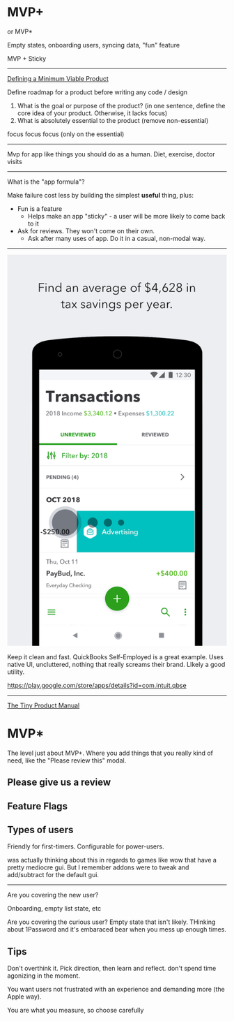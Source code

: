 # MVP+

or MVP*

Empty states, onboarding users, syncing data, "fun" feature

MVP + Sticky

---

[Defining a Minimum Viable Product](https://cocoacasts.com/from-zero-to-app-store-defining-a-minimum-viable-product)

Define roadmap for a product before writing any code / design
1. What is the goal or purpose of the product? (in one sentence, define the core idea of your product. Otherwise, it lacks focus)
2. What is absolutely essential to the product (remove non-essential)

focus focus focus (only on the essential)

---

Mvp for app like things you should do as a human. Diet, exercise, doctor visits

---

What is the "app formula"?

Make failure cost less by building the simplest __useful__ thing, plus:

- Fun is a feature
  - Helps make an app "sticky" - a user will be more likely to come back to it
- Ask for reviews. They won't come on their own.
  - Ask after many uses of app. Do it in a casual, non-modal way.


---

<img src="assets/2019-03-19-13-43-56.png" width=""/>

Keep it clean and fast. QuickBooks Self-Employed is a great example. Uses native UI, uncluttered, nothing that really screams their brand. LIkely a good utility.

https://play.google.com/store/apps/details?id=com.intuit.qbse

---

[The Tiny Product Manual](https://marc.withcoach.com/the-tiny-product-manual)

# MVP*
The level just about MVP+. Where you add things that you really kind of need, like the "Please review this" modal.

## Please give us a review

## Feature Flags

## Types of users
Friendly for first-timers.
Configurable for power-users.

was actually thinking about this in regards to games like wow that have a pretty mediocre gui. But I remember addons were to tweak and add/subtract for the default gui.

---

Are you covering the new user?

Onboarding, empty list state, etc

Are you covering the curious user? Empty state that isn't likely. THinking about 1Password and it's embaraced bear when you mess up enough times.

## Tips
Don't overthink it. Pick direction, then learn and reflect. don't spend time agonizing in the moment.

You want users not frustrated with an experience and demanding more (the Apple way).

You are what you measure, so choose carefully